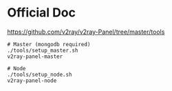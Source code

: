 # Official Doc
https://github.com/v2ray/v2ray-Panel/tree/master/tools

```
# Master (mongodb required)
./tools/setup_master.sh
v2ray-panel-master

# Node
./tools/setup_node.sh
v2ray-panel-node
```

